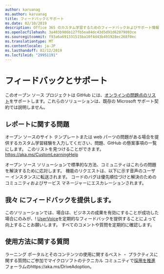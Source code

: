 ```yaml
---
author: karuanag
ms.author: karuanag
title: フィードバックとサポート
ms.date: 02/10/2019
description: Office 365 のカスタム学習するためのフィードバックおよびサポート情報
ms.openlocfilehash: 3a403b986b127fb5ea84dc43d5d91d62079803ce
ms.sourcegitcommit: f93a6a691331515ba10f4d43b491928ec268f0ec
ms.translationtype: MT
ms.contentlocale: ja-JP
ms.lasthandoff: 02/12/2019
ms.locfileid: "29951191"
---
```

# <a name="feedback-and-support"></a>フィードバックとサポート

このオープン ソース プロジェクトは GitHub には、[オンラインの問題点のリスト](https://aka.ms/CustomLearningHelp)をサポートします。これらのソリューションは、既存の Microsoft サポート契約では説明しません。  

## <a name="report-issues"></a>レポートに関する問題

オープン ソースのサイト テンプレートまたは web パーツの問題がある場合を提供するカスタム学習経験を入力してください、問題、GitHub の懸案事項の一覧にします。 このリストを見つけることができます。https://aka.ms/CustomLearningHelp  

オープン ソース ソリューションで標準的な方法、コミュニティはこれらの問題を解決するために応対します。 機能のリクエストは、以下に示す音声のユーザー インスタンスに転送されます。 コードのバグは優先順位づけと解決のためのコミュニティおよびサービス マネージャーにエスカレーションされます。  

## <a name="provide-us-feedback"></a>我々 にフィードバックを提供します。

このソリューションでは、場合は、ビジネスの成果を有効にすることが成功した場合にのみが、! [UserVoice](https://microsoftteams.uservoice.com/forums/913429-learning-solutions)を定期的なフィードバックを提供することによって向上することお願いします。 すべてのコメントや質問を定期的に確認します。

## <a name="usage-questions"></a>使用方法に関する質問

ラーニング ポータルとそのコンテンツの使用に関するベスト ・ プラクティスに関する質問にご参加でマイクロソフトのテクニカル コミュニティで[採用を推進](https://aka.ms/DriveAdoption)フォーラムのhttps://aka.ms/DriveAdoption。 

